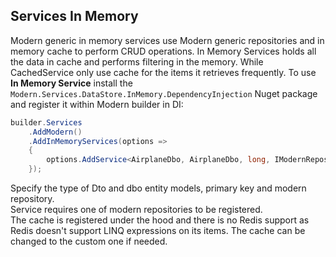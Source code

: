 ## Services In Memory
Modern generic in memory services use Modern generic repositories and in memory cache to perform CRUD operations.
In Memory Services holds all the data in cache and performs filtering in the memory. While CachedService only use cache for the items it retrieves frequently.
To use **In Memory Service** install the `Modern.Services.DataStore.InMemory.DependencyInjection` Nuget package and register it within Modern builder in DI:
```csharp
builder.Services
    .AddModern()
    .AddInMemoryServices(options =>
    {
        options.AddService<AirplaneDbo, AirplaneDbo, long, IModernRepository<AirplaneDbo, long>>();
    });
```
Specify the type of Dto and dbo entity models, primary key and modern repository.\
Service requires one of modern repositories to be registered.\
The cache is registered under the hood and there is no Redis support as Redis doesn't support LINQ expressions on its items.
The cache can be changed to the custom one if needed.